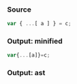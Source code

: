### Source
```js parse:stmt
var { ...[ a ] } = c;
```

### Output: minified
```js
var{...[a]}=c;
```

### Output: ast

